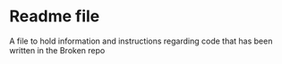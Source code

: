 
# Readme file

A file to hold information and instructions regarding code that has been written in the Broken repo
